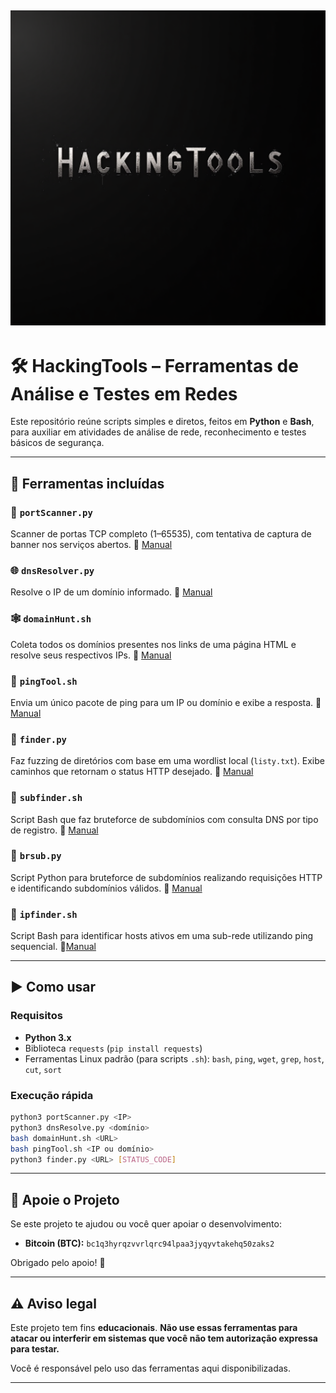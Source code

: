 ![Logo do Projeto](img/HackingToolsImage.png)
---

# 🛠️ HackingTools – Ferramentas de Análise e Testes em Redes

Este repositório reúne scripts simples e diretos, feitos em **Python** e **Bash**, para auxiliar em atividades de análise de rede, reconhecimento e testes básicos de segurança.

---

## 📂 Ferramentas incluídas

### 🔎 `portScanner.py`

Scanner de portas TCP completo (1–65535), com tentativa de captura de banner nos serviços abertos.
📄 [Manual](docs/portScanner.md)

### 🌐 `dnsResolver.py`

Resolve o IP de um domínio informado.
📄 [Manual](docs/dnsResolver.md)

### 🕸️ `domainHunt.sh`

Coleta todos os domínios presentes nos links de uma página HTML e resolve seus respectivos IPs.
📄 [Manual](docs/domainHunt.md)

### 📶 `pingTool.sh`

Envia um único pacote de ping para um IP ou domínio e exibe a resposta.
📄 [Manual](docs/pingTool.md)

### 📁 `finder.py`

Faz fuzzing de diretórios com base em uma wordlist local (`listy.txt`). Exibe caminhos que retornam o status HTTP desejado.
📄 [Manual](docs/finder.md)

### 📁 `subfinder.sh`

Script Bash que faz bruteforce de subdomínios com consulta DNS por tipo de registro.
📄 [Manual](docs/bfdomain.md)

### 📁 `brsub.py`

Script Python para bruteforce de subdomínios realizando requisições HTTP e identificando subdomínios válidos.
📄 [Manual](docs/brsub.md)

### 📁 `ipfinder.sh`

Script Bash para identificar hosts ativos em uma sub-rede utilizando ping sequencial.
📄[Manual](docs/ipfinder.sh)

---

## ▶️ Como usar

### Requisitos

* **Python 3.x**
* Biblioteca `requests` (`pip install requests`)
* Ferramentas Linux padrão (para scripts `.sh`): `bash`, `ping`, `wget`, `grep`, `host`, `cut`, `sort`

### Execução rápida

```bash
python3 portScanner.py <IP>
python3 dnsResolve.py <domínio>
bash domainHunt.sh <URL>
bash pingTool.sh <IP ou domínio>
python3 finder.py <URL> [STATUS_CODE]
```
---
## 💸 Apoie o Projeto

Se este projeto te ajudou ou você quer apoiar o desenvolvimento:

- **Bitcoin (BTC):** `bc1q3hyrqzvvrlqrc94lpaa3jyqyvtakehq50zaks2`

Obrigado pelo apoio! 🙏



---

## ⚠️ Aviso legal

Este projeto tem fins **educacionais**.
**Não use essas ferramentas para atacar ou interferir em sistemas que você não tem autorização expressa para testar.**

Você é responsável pelo uso das ferramentas aqui disponibilizadas.

---
